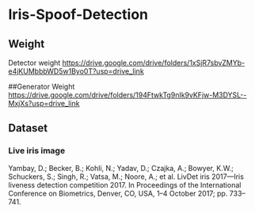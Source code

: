 # Iris-Spoof-Detection

## Weight
Detector weight
https://drive.google.com/drive/folders/1xSjR7sbvZMYb-e4jKUMbbbWD5w1Byo0T?usp=drive_link

##Generator Weight
https://drive.google.com/drive/folders/194FtwkTg9nIk9vKFjw-M3DYSL--MxjXs?usp=drive_link

## Dataset
### Live iris image
Yambay, D.; Becker, B.; Kohli, N.; Yadav, D.; Czajka, A.; Bowyer, K.W.; Schuckers, S.; Singh, R.; Vatsa, M.; Noore, A.; et al. LivDet iris 2017—Iris liveness detection competition 2017. In Proceedings of the International Conference on Biometrics, Denver, CO, USA, 1–4 October 2017; pp. 733–741.